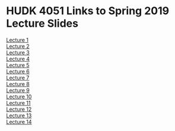 # HUDK 4051 Links to Spring 2019 Lecture Slides

[Lecture 1](https://github.com/la-process-and-theory/lecture-slides/blob/master/HUDK4051-L1-Introduction.pdf)  
[Lecture 2](https://github.com/la-process-and-theory/lecture-slides/blob/master/HUDK4051-L2-matching-recommender.pdf)  
[Lecture 3](https://github.com/la-process-and-theory/lecture-slides/blob/master/HUDK4051-L6-prediction.pdf)  
[Lecture 4](https://github.com/la-process-and-theory/lecture-slides/blob/master/HUDK4051-L4-NLP%201.pdf)  
[Lecture 5](https://github.com/la-process-and-theory/lecture-slides/blob/master/HUDK4051-L4-NLP%2BLDA.pdf)  
[Lecture 6]()  
[Lecture 7]()  
[Lecture 8]()  
[Lecture 9](https://github.com/la-process-and-theory/lecture-slides/blob/master/HUDK4051-L9-LDA%20-Shiny.pdf)  
[Lecture 10]()  
[Lecture 11]()  
[Lecture 12]()  
[Lecture 13]()  
[Lecture 14]()
